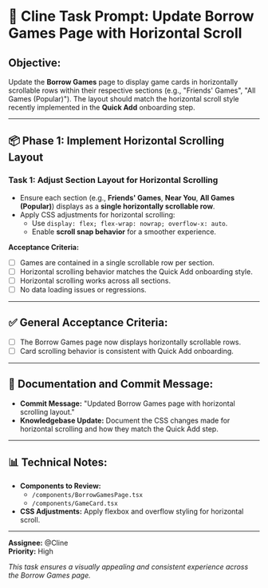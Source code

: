 # 🚀 Cline Task Prompt: Update Borrow Games Page with Horizontal Scroll

## **Objective:**
Update the **Borrow Games** page to display game cards in horizontally scrollable rows within their respective sections (e.g., "Friends' Games", "All Games (Popular)"). The layout should match the horizontal scroll style recently implemented in the **Quick Add** onboarding step.

---

## 📦 **Phase 1: Implement Horizontal Scrolling Layout**

### **Task 1: Adjust Section Layout for Horizontal Scrolling**
- Ensure each section (e.g., **Friends' Games**, **Near You**, **All Games (Popular)**) displays as a **single horizontally scrollable row**.
- Apply CSS adjustments for horizontal scrolling:
   - Use `display: flex; flex-wrap: nowrap; overflow-x: auto`.
   - Enable **scroll snap behavior** for a smoother experience.

**Acceptance Criteria:**
- [ ] Games are contained in a single scrollable row per section.
- [ ] Horizontal scrolling behavior matches the Quick Add onboarding style.
- [ ] Horizontal scrolling works across all sections.
- [ ] No data loading issues or regressions.

---

## ✅ **General Acceptance Criteria:**
- [ ] The Borrow Games page now displays horizontally scrollable rows.
- [ ] Card scrolling behavior is consistent with Quick Add onboarding.

---

## 📖 **Documentation and Commit Message:**
- **Commit Message:** "Updated Borrow Games page with horizontal scrolling layout."
- **Knowledgebase Update:** Document the CSS changes made for horizontal scrolling and how they match the Quick Add step.

---

## 📊 **Technical Notes:**
- **Components to Review:**
   - `/components/BorrowGamesPage.tsx`
   - `/components/GameCard.tsx`
- **CSS Adjustments:** Apply flexbox and overflow styling for horizontal scroll.

---

**Assignee:** @Cline  
**Priority:** High

_This task ensures a visually appealing and consistent experience across the Borrow Games page._

